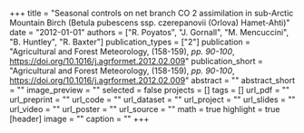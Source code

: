+++
title = "Seasonal controls on net branch CO 2 assimilation in sub-Arctic Mountain Birch (Betula pubescens ssp. czerepanovii (Orlova) Hamet-Ahti)"
date = "2012-01-01"
authors = ["R. Poyatos", "J. Gornall", "M. Mencuccini", "B. Huntley", "R. Baxter"]
publication_types = ["2"]
publication = "Agricultural and Forest Meteorology, (158-159), _pp. 90-100_, https://doi.org/10.1016/j.agrformet.2012.02.009"
publication_short = "Agricultural and Forest Meteorology, (158-159), _pp. 90-100_, https://doi.org/10.1016/j.agrformet.2012.02.009"
abstract = ""
abstract_short = ""
image_preview = ""
selected = false
projects = []
tags = []
url_pdf = ""
url_preprint = ""
url_code = ""
url_dataset = ""
url_project = ""
url_slides = ""
url_video = ""
url_poster = ""
url_source = ""
math = true
highlight = true
[header]
image = ""
caption = ""
+++
